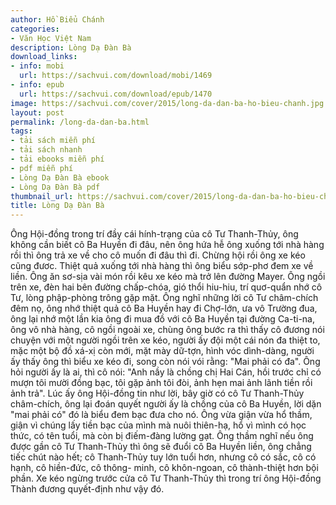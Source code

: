 ```yaml
---
author: Hồ Biểu Chánh
categories:
- Văn Học Việt Nam
description: Lòng Dạ Ðàn Bà
download_links:
- info: mobi
  url: https://sachvui.com/download/mobi/1469
- info: epub
  url: https://sachvui.com/download/epub/1470
image: https://sachvui.com/cover/2015/long-da-dan-ba-ho-bieu-chanh.jpg
layout: post
permalink: /long-da-dan-ba.html
tags:
- tải sách miễn phí
- tải sách nhanh
- tải ebooks miễn phí
- pdf miễn phí
- Lòng Dạ Ðàn Bà ebook
- Lòng Dạ Ðàn Bà pdf
thumbnail_url: https://sachvui.com/cover/2015/long-da-dan-ba-ho-bieu-chanh.jpg
title: Lòng Dạ Ðàn Bà
---
```


 <div class="item-desc text-justify"> <p>Ông Hội-đồng trong trí đầy cái hính-trạng của cô Tư Thanh-Thủy, ông không cần biết cô Ba Huyền đi đâu, nên ông hứa hễ ông xuống tới nhà hàng rồi thì ông trả xe về cho cô muốn đi đâu thì đi. Chừng hội rồi ông xe kéo cũng đươc. Thiệt quả xuống tới nhà hàng thì ông biểu sớp-phơ đem xe về liền. Ông ăn sơ-sịa vài món rồi kêu xe kéo mà trở lên đường Mayer. Ông ngồi trên xe, đèn hai bên đường chấp-chóa, gió thổi hiu-hiu, trí quơ-quẩn nhớ cô Tư, lòng phập-phòng trông gặp mặt. Ông nghĩ những lời cô Tư châm-chích đêm nọ, ông nhớ thiệt quả cô Ba Huyền hay đi Chợ-lớn, ưa vô Trường đua, ông lại nhớ một lần kia ông đi mua đồ với cô Ba Huyền tại đường Ca-ti-na, ông vô nhà hàng, cô ngồi ngoài xe, chùng ông bước ra thì thấy cô đương nói chuyện với một người ngồi trên xe kéo, người ấy đội một cái nón đa thiệt to, mặc một bộ đồ xá-xị còn mới, mặt mày dữ-tợn, hình vóc dình-dàng, người ấy thấy ông thì biểu xe kéo đi, song còn nói vói rằng: "Mai phải có đa". Ông hỏi người ấy là ai, thì cô nói: "Anh nầy là chồng chị Hai Cán, hồi trước chỉ có mượn tôi mười đồng bạc, tôi gặp ảnh tôi đòi, ảnh hẹn mai ảnh lãnh tiền rồi ảnh trả". Lúc ấy ông Hội-đồng tin như lời, bây giờ có cô Tư Thanh-Thủy châm-chích, ông lại đoán quyết người ấy là chồng của cô Ba Huyền, lời dặn "mai phải có" đó là biểu đem bạc đưa cho nó. Ông vừa giận vừa hổ thầm, giận vì chúng lấy tiền bạc của mình mà nuôi thiên-hạ, hổ vì mình có học thức, có tên tuổi, mà còn bị điếm-đàng lường gạt. Ông thầm nghĩ nếu ông được gần cô Tư Thanh-Thủy thì ông sẽ đuổi cô Ba Huyền liền, ông chẳng tiếc chút nào hết; cô Thanh-Thủy tuy lớn tuổi hơn, nhưng cô có sắc, cô có hạnh, cô hiền-đức, cô thông- minh, cô khôn-ngoan, cô thành-thiệt hơn bội phần. Xe kéo ngừng trước cửa cô Tư Thanh-Thủy thì trong trí ông Hội-đồng Thành đương quyết-định như vậy đó.</p> </div>